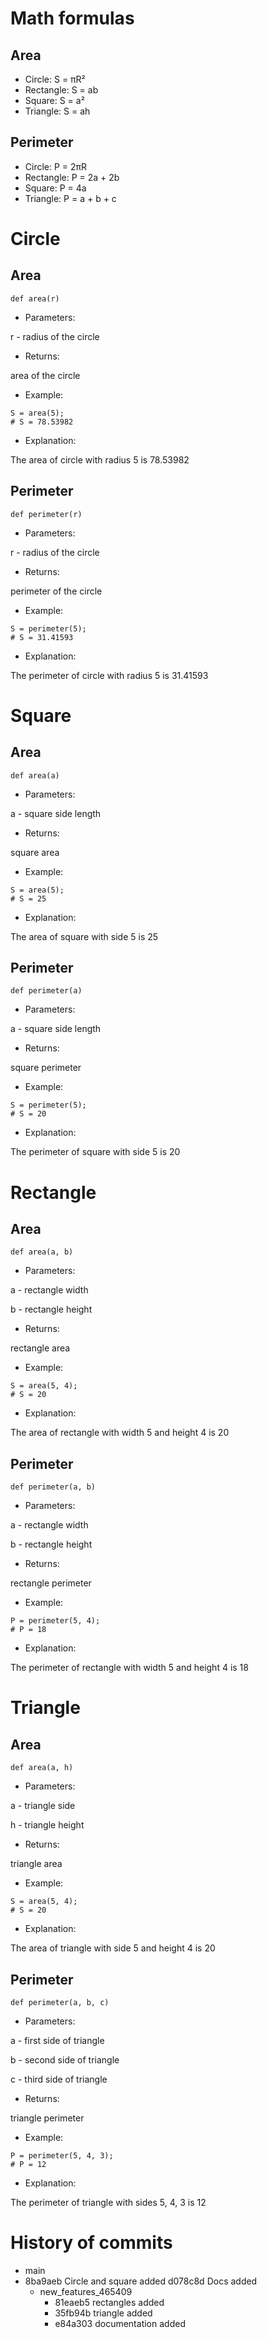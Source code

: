 # Math formulas
## Area
- Circle: S = πR²
- Rectangle: S = ab
- Square: S = a²
- Triangle: S = ah

## Perimeter
- Circle: P = 2πR
- Rectangle: P = 2a + 2b
- Square: P = 4a
- Triangle: P = a + b + c
# Circle
## Area
```
def area(r)
```
- Parameters:

r - radius of the circle
- Returns:

area of the circle
- Example:
```
S = area(5);
# S = 78.53982
```
- Explanation:

The area of circle with radius 5 is 78.53982
## Perimeter
```
def perimeter(r)
```
- Parameters:

r - radius of the circle
- Returns:

perimeter of the circle
- Example:
```
S = perimeter(5);
# S = 31.41593
```
- Explanation:

The perimeter of circle with radius 5 is 31.41593
# Square
## Area
```
def area(a)
```
- Parameters:

a - square side length
- Returns:

square area
- Example:
```
S = area(5);
# S = 25
```
- Explanation:

The area of square with side 5 is 25
## Perimeter
```
def perimeter(a)
```
- Parameters:

a - square side length
- Returns:

square perimeter
- Example:
```
S = perimeter(5);
# S = 20
```
- Explanation:

The perimeter of square with side 5 is 20
# Rectangle
## Area
```
def area(a, b)
```
- Parameters:

a - rectangle width

b - rectangle height
- Returns:

rectangle area
- Example:
```
S = area(5, 4);
# S = 20
```
- Explanation:

The area of rectangle with width 5 and height 4 is 20
## Perimeter
```
def perimeter(a, b)
```
- Parameters:

a - rectangle width

b - rectangle height
- Returns:

rectangle perimeter
- Example:
```
P = perimeter(5, 4);
# P = 18
```
- Explanation:

The perimeter of rectangle with width 5 and height 4 is 18
# Triangle
## Area
```
def area(a, h)
```
- Parameters:

a - triangle side

h - triangle height
- Returns:

triangle area
- Example:
```
S = area(5, 4);
# S = 20
```
- Explanation:

The area of triangle with side 5 and height 4 is 20
## Perimeter
```
def perimeter(a, b, c)
```
- Parameters:

a - first side of triangle

b - second side of triangle

c - third side of triangle
- Returns:

triangle perimeter
- Example:
```
P = perimeter(5, 4, 3);
# P = 12
```
- Explanation:

The perimeter of triangle with sides 5, 4, 3 is 12
# History of commits
- main
- 8ba9aeb Circle and square added
  d078c8d Docs added
  - new_features_465409
    - 81eaeb5 rectangles added
    - 35fb94b triangle added
    - e84a303 documentation added
